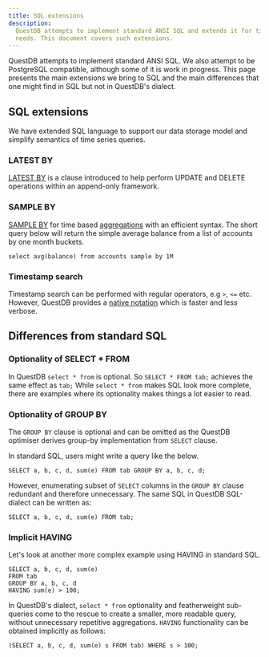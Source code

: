 ```yaml
---
title: SQL extensions
description:
  QuestDB attempts to implement standard ANSI SQL and extends it for time series
  needs. This document covers such extensions.
---
```


QuestDB attempts to implement standard ANSI SQL. We also attempt to be
PostgreSQL compatible, although some of it is work in progress. This page
presents the main extensions we bring to SQL and the main differences that one
might find in SQL but not in QuestDB's dialect.

## SQL extensions

We have extended SQL language to support our data storage model and simplify
semantics of time series queries.

### LATEST BY

[LATEST BY](/docs/reference/sql/latest-by/) is a clause introduced to help
perform UPDATE and DELETE operations within an append-only framework.

### SAMPLE BY

[SAMPLE BY](/docs/reference/sql/select/#sample-by) for time based
[aggregations](/docs/reference/function/aggregation/) with an efficient syntax.
The short query below will return the simple average balance from a list of
accounts by one month buckets.

```questdb-sql title="Using SAMPLE BY"
select avg(balance) from accounts sample by 1M
```

### Timestamp search

Timestamp search can be performed with regular operators, e.g `>`, `<=` etc.
However, QuestDB provides a
[native notation](/docs/reference/sql/where/#timestamp-and-date) which is faster
and less verbose.

## Differences from standard SQL

### Optionality of SELECT \* FROM

In QuestDB `select * from` is optional. So `SELECT * FROM tab;` achieves the
same effect as `tab;` While `select * from` makes SQL look more complete, there
are examples where its optionality makes things a lot easier to read.

### Optionality of GROUP BY

The `GROUP BY` clause is optional and can be omitted as the QuestDB optimiser
derives group-by implementation from `SELECT` clause.

In standard SQL, users might write a query like the below.

```questdb-sql
SELECT a, b, c, d, sum(e) FROM tab GROUP BY a, b, c, d;
```

However, enumerating subset of `SELECT` columns in the `GROUP BY` clause
redundant and therefore unnecessary. The same SQL in QuestDB SQL-dialect can be
written as:

```questdb-sql
SELECT a, b, c, d, sum(e) FROM tab;
```

### Implicit HAVING

Let's look at another more complex example using HAVING in standard SQL.

```questdb-sql
SELECT a, b, c, d, sum(e)
FROM tab
GROUP BY a, b, c, d
HAVING sum(e) > 100;
```

In QuestDB's dialect, `select * from` optionality and featherweight sub-queries
come to the rescue to create a smaller, more readable query, without unnecessary
repetitive aggregations. `HAVING` functionality can be obtained implicitly as
follows:

```questdb-sql
(SELECT a, b, c, d, sum(e) s FROM tab) WHERE s > 100;
```
